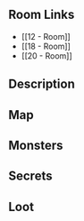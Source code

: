 ## Room Links

*  [[12 - Room]]
*  [[18 - Room]]
*  [[20 - Room]]
## Description

## Map

## Monsters

## Secrets

## Loot
